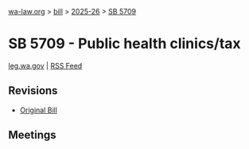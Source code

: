 [wa-law.org](/) > [bill](/bill/) > [2025-26](/bill/2025-26/) > [SB 5709](/bill/2025-26/sb/5709/)

# SB 5709 - Public health clinics/tax
[leg.wa.gov](https://app.leg.wa.gov/billsummary?BillNumber=5709&Year=2025&Initiative=false) | [RSS Feed](./rss.xml)

## Revisions
* [Original Bill](1/)

## Meetings